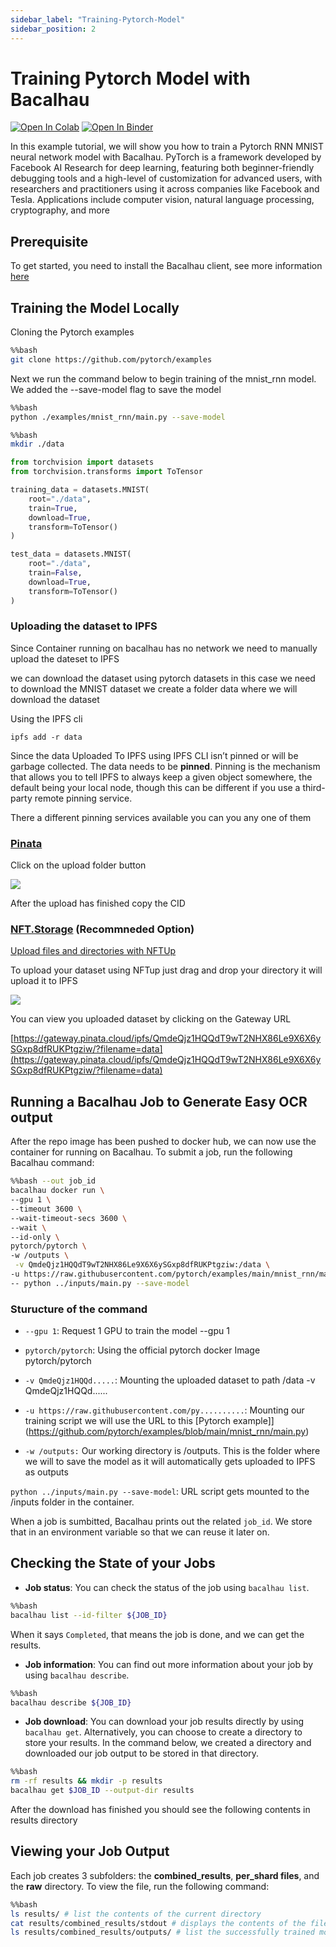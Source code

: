 ```yaml
---
sidebar_label: "Training-Pytorch-Model"
sidebar_position: 2
---
```

# Training Pytorch Model with Bacalhau

[![Open In Colab](https://colab.research.google.com/assets/colab-badge.svg)](https://colab.research.google.com/github/bacalhau-project/examples/blob/main/model-training/Training-Tensorflow-Model/index.ipynb)
[![Open In Binder](https://mybinder.org/badge.svg)](https://mybinder.org/v2/gh/bacalhau-project/examples/HEAD?labpath=model-training/Training-Tensorflow-Model/index.ipynb)

In this example tutorial, we will show you how to train a Pytorch RNN MNIST neural network model with Bacalhau. PyTorch is a framework developed by Facebook AI Research for deep learning, featuring both beginner-friendly debugging tools and a high-level of customization for advanced users, with researchers and practitioners using it across companies like Facebook and Tesla. Applications include computer vision, natural language processing, cryptography, and more

## Prerequisite

To get started, you need to install the Bacalhau client, see more information [here](https://docs.bacalhau.org/getting-started/installation)


## Training the Model Locally

Cloning the Pytorch examples


```bash
%%bash
git clone https://github.com/pytorch/examples
```

Next we run the command below to begin training of the mnist_rnn model. We added the --save-model flag to save the model


```bash
%%bash
python ./examples/mnist_rnn/main.py --save-model
```


```bash
%%bash
mkdir ./data
```


```python
from torchvision import datasets
from torchvision.transforms import ToTensor

training_data = datasets.MNIST(
    root="./data",
    train=True,
    download=True,
    transform=ToTensor()
)

test_data = datasets.MNIST(
    root="./data",
    train=False,
    download=True,
    transform=ToTensor()
)
```

### Uploading the dataset to IPFS

Since Container running on bacalhau has no network we need to manually upload the dateset to IPFS

we can download the dataset using pytorch datasets in this case we need to download the MNIST dataset we create a folder data where we will download the dataset

Using the IPFS cli
```
ipfs add -r data
```


Since the data Uploaded To IPFS using IPFS CLI isn’t pinned or will be garbage collected. The data needs to be **pinned**. Pinning is the mechanism that allows you to tell IPFS to always keep a given object somewhere, the default being your local node, though this can be different if you use a third-party remote pinning service.

There a different pinning services available you can you any one of them

### [Pinata](https://app.pinata.cloud/)

Click on the upload folder button

![](https://i.imgur.com/crnkrwy.png)

After the upload has finished copy the CID

### [NFT.Storage](https://nft.storage/) (Recommneded Option)

[Upload files and directories with NFTUp](https://nft.storage/docs/how-to/nftup/) 

To upload your dataset using NFTup just drag and drop your directory it will upload it to IPFS

![](https://i.imgur.com/03NEonV.png)

You can view you uploaded dataset by clicking on the Gateway URL

[https://gateway.pinata.cloud/ipfs/QmdeQjz1HQQdT9wT2NHX86Le9X6X6ySGxp8dfRUKPtgziw/?filename=data](https://gateway.pinata.cloud/ipfs/QmdeQjz1HQQdT9wT2NHX86Le9X6X6ySGxp8dfRUKPtgziw/?filename=data)

## Running a Bacalhau Job to Generate Easy OCR output

After the repo image has been pushed to docker hub, we can now use the container for running on Bacalhau. To submit a job, run the following Bacalhau command:


```bash
%%bash --out job_id
bacalhau docker run \
--gpu 1 \
--timeout 3600 \
--wait-timeout-secs 3600 \
--wait \
--id-only \
pytorch/pytorch \
-w /outputs \
 -v QmdeQjz1HQQdT9wT2NHX86Le9X6X6ySGxp8dfRUKPtgziw:/data \
-u https://raw.githubusercontent.com/pytorch/examples/main/mnist_rnn/main.py \
-- python ../inputs/main.py --save-model
```

### Sturucture of the command

- `--gpu 1`: Request 1 GPU to train the model --gpu 1

- `pytorch/pytorch`: Using the official pytorch docker Image pytorch/pytorch

- `-v QmdeQjz1HQQd.....`: Mounting the uploaded dataset to path /data -v QmdeQjz1HQQd......

- `-u https://raw.githubusercontent.com/py..........`: Mounting our training script we will use the URL to this [Pytorch example]](https://github.com/pytorch/examples/blob/main/mnist_rnn/main.py) 

- `-w /outputs:` Our working directory is /outputs. This is the folder where we will to save the model as it will automatically gets uploaded to IPFS as outputs

`python ../inputs/main.py --save-model`: URL script gets mounted to the /inputs folder in the container. 

When a job is sumbitted, Bacalhau prints out the related `job_id`. We store that in an environment variable so that we can reuse it later on.

## Checking the State of your Jobs

- **Job status**: You can check the status of the job using `bacalhau list`. 


```bash
%%bash
bacalhau list --id-filter ${JOB_ID}
```

When it says `Completed`, that means the job is done, and we can get the results.

- **Job information**: You can find out more information about your job by using `bacalhau describe`.



```bash
%%bash
bacalhau describe ${JOB_ID}
```

- **Job download**: You can download your job results directly by using `bacalhau get`. Alternatively, you can choose to create a directory to store your results. In the command below, we created a directory and downloaded our job output to be stored in that directory.


```bash
%%bash
rm -rf results && mkdir -p results
bacalhau get $JOB_ID --output-dir results
```

After the download has finished you should see the following contents in results directory

## Viewing your Job Output

Each job creates 3 subfolders: the **combined_results**, **per_shard files**, and the **raw** directory. To view the file, run the following command:


```bash
%%bash
ls results/ # list the contents of the current directory 
cat results/combined_results/stdout # displays the contents of the file given to it as a parameter.
ls results/combined_results/outputs/ # list the successfully trained model
```
